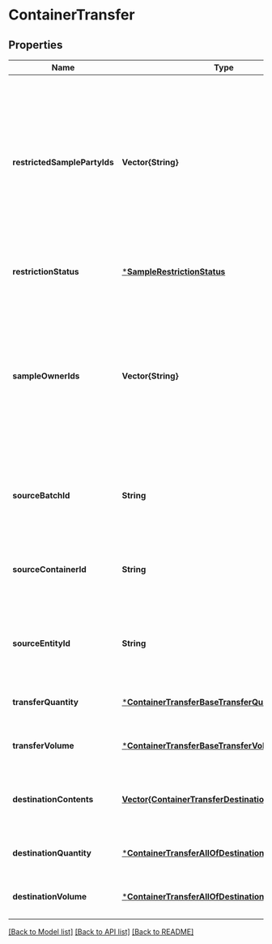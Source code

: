 # ContainerTransfer


## Properties
Name | Type | Description | Notes
------------ | ------------- | ------------- | -------------
**restrictedSamplePartyIds** | **Vector{String}** | IDs of users or teams to be set as restricted sample parties for the destination container. If not specified, restricted sample parties from the source container, if present, will be added to those of the destination container. This only applies to stand-alone containers.  | [optional] [default to nothing]
**restrictionStatus** | [***SampleRestrictionStatus**](SampleRestrictionStatus.md) |  | [optional] [default to nothing]
**sampleOwnerIds** | **Vector{String}** | IDs of users or teams to be set as sample owners for the destination container. If not specified, restricted sample parties from the source container, if present, will be added to those of the destination container. This only applies to stand-alone containers.  | [optional] [default to nothing]
**sourceBatchId** | **String** | ID of the batch that will be transferred in. Must specify one of sourceEntityId, sourceBatchId, or sourceContainerId.  | [optional] [default to nothing]
**sourceContainerId** | **String** | ID of the container that will be transferred in. Must specify one of sourceEntityId, sourceBatchId, or sourceContainerId.  | [optional] [default to nothing]
**sourceEntityId** | **String** | ID of the entity that will be transferred in. Must specify one of sourceEntityId, sourceBatchId, or sourceContainerId.  | [optional] [default to nothing]
**transferQuantity** | [***ContainerTransferBaseTransferQuantity**](ContainerTransferBaseTransferQuantity.md) |  | [optional] [default to nothing]
**transferVolume** | [***ContainerTransferBaseTransferVolume**](ContainerTransferBaseTransferVolume.md) |  | [optional] [default to nothing]
**destinationContents** | [**Vector{ContainerTransferDestinationContentsItem}**](ContainerTransferDestinationContentsItem.md) | This represents what the contents of the destination container should look like post-transfer.  | [default to nothing]
**destinationQuantity** | [***ContainerTransferAllOfDestinationQuantity**](ContainerTransferAllOfDestinationQuantity.md) |  | [optional] [default to nothing]
**destinationVolume** | [***ContainerTransferAllOfDestinationVolume**](ContainerTransferAllOfDestinationVolume.md) |  | [optional] [default to nothing]


[[Back to Model list]](../README.md#models) [[Back to API list]](../README.md#api-endpoints) [[Back to README]](../README.md)


